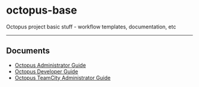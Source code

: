 # octopus-base
Octopus project basic stuff - workflow templates, documentation, etc

---
## Documents

- [Octopus Administrator Guide](docs/Octopus%20Administrator%20Guide.md)
- [Octopus Developer Guide](docs/Octopus%20Developer%20Guide.md)
- [Octopus TeamCity Administrator Guide](docs/Octopus%20TeamCity%20Administrator%20Guide.md)
